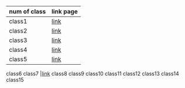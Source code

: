 num of class|            link page
------------| --------------------------------
class1       | [ link](https://jarrar93.github.io/Code-201-Reading-Notes/read01a)
class2        | [link](https://jarrar93.github.io/Code-201-Reading-Notes/class02)
class3         | [link](https://jarrar93.github.io/Code-201-Reading-Notes/read03)
class4         | [link](https://jarrar93.github.io/Code-201-Reading-Notes/read04)
class5         | [ link](https://jarrar93.github.io/Code-201-Reading-Notes/read05)
class6
class7        |[link](https://jarrar93.github.io/Code-201-Reading-Notes/read07)
class8
class9
class10
class11
class12
class13
class14
class15

